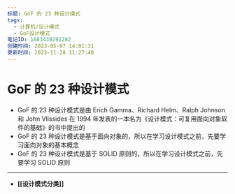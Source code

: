 ```yaml
---
标题: GoF 的 23 种设计模式
tags:
  - 计算机/设计模式
  - GoF设计模式
笔记ID: 1683439291282
创建时间: 2023-05-07 14:01:31
更新时间: 2023-11-28 11:27:40
---
```


# GoF 的 23 种设计模式

- GoF 的 23 种设计模式是由 Erich Gamma、Richard Helm、Ralph Johnson 和 John Vlissides 在 1994 年发表的一本名为《设计模式：可复用面向对象软件的基础》的书中提出的
- GoF 的 23 种设计模式是基于面向对象的，所以在学习设计模式之前，先要学习面向对象的基本概念
- GoF 的 23 种设计模式是基于 SOLID 原则的，所以在学习设计模式之前，先要学习 SOLID 原则
---

- **[[设计模式分类]]**

